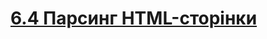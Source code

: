 # [6.4 Парсинг HTML-сторінки](https://js.web-online.net.ua/1-9-regulyarnye-vyrazheniya-v-javascript-formy-i-elementy-upravleniya-okna-i-frejmy/)
